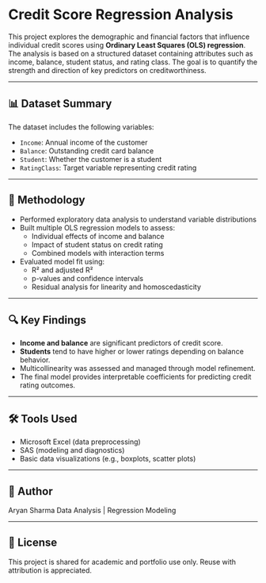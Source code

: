 # Credit Score Regression Analysis

This project explores the demographic and financial factors that influence individual credit scores using **Ordinary Least Squares (OLS) regression**. The analysis is based on a structured dataset containing attributes such as income, balance, student status, and rating class. The goal is to quantify the strength and direction of key predictors on creditworthiness.

---

## 📊 Dataset Summary

The dataset includes the following variables:
- `Income`: Annual income of the customer
- `Balance`: Outstanding credit card balance
- `Student`: Whether the customer is a student
- `RatingClass`: Target variable representing credit rating

---

## 🧪 Methodology

- Performed exploratory data analysis to understand variable distributions
- Built multiple OLS regression models to assess:
  - Individual effects of income and balance
  - Impact of student status on credit rating
  - Combined models with interaction terms
- Evaluated model fit using:
  - R² and adjusted R²
  - p-values and confidence intervals
  - Residual analysis for linearity and homoscedasticity

---

## 🔍 Key Findings

- **Income and balance** are significant predictors of credit score.
- **Students** tend to have higher or lower ratings depending on balance behavior.
- Multicollinearity was assessed and managed through model refinement.
- The final model provides interpretable coefficients for predicting credit rating outcomes.

---

## 🛠 Tools Used

- Microsoft Excel (data preprocessing)
- SAS (modeling and diagnostics)
- Basic data visualizations (e.g., boxplots, scatter plots)

---

## 👤 Author

Aryan Sharma
Data Analysis | Regression Modeling 

---

## 📘 License

This project is shared for academic and portfolio use only. Reuse with attribution is appreciated.
